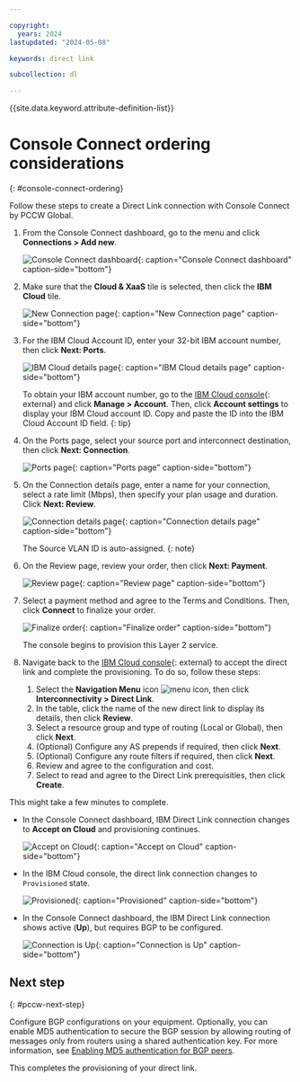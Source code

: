 ```yaml
---

copyright:
  years: 2024
lastupdated: "2024-05-08"

keywords: direct link

subcollection: dl

---
```


{{site.data.keyword.attribute-definition-list}}

# Console Connect ordering considerations
{: #console-connect-ordering}

Follow these steps to create a Direct Link connection with Console Connect by PCCW Global.

1. From the Console Connect dashboard, go to the menu and click **Connections > Add new**.

   ![Console Connect dashboard](/images/pccw-dashboard.png "Console Connect dashboard"){: caption="Console Connect dashboard" caption-side="bottom"}

1. Make sure that the **Cloud & XaaS** tile is selected, then click the **IBM Cloud** tile.

   ![New Connection page](/images/pccw-new-connection.png "New Connection page"){: caption="New Connection page" caption-side="bottom"}

1. For the IBM Cloud Account ID, enter your 32-bit IBM account number, then click **Next: Ports**.

   ![IBM Cloud details page](/images/pccw-account-id.png "IBM Cloud details page"){: caption="IBM Cloud details page" caption-side="bottom"}

   To obtain your IBM account number, go to the [IBM Cloud console](/login){: external} and click **Manage > Account**. Then, click **Account settings** to display your IBM Cloud account ID. Copy and paste the ID into the IBM Cloud Account ID field.
   {: tip}

1. On the Ports page, select your source port and interconnect destination, then click **Next: Connection**.

   ![Ports page](/images/pccw-ports.png "Ports page"){: caption="Ports page" caption-side="bottom"}

1. On the Connection details page, enter a name for your connection, select a rate limit (Mbps), then specify your plan usage and duration. Click **Next: Review**.

   ![Connection details page](/images/pccw-connection-details.png "Connection details page"){: caption="Connection details page" caption-side="bottom"}

   The Source VLAN ID is auto-assigned.
   {: note}

1. On the Review page, review your order, then click **Next: Payment**.

   ![Review page](/images/pccw-review.png "Review page"){: caption="Review page" caption-side="bottom"}

1. Select a payment method and agree to the Terms and Conditions. Then, click **Connect** to finalize your order.

   ![Finalize order](/images/pccw-terms.png "Finalize order"){: caption="Finalize order" caption-side="bottom"}

   The console begins to provision this Layer 2 service.

1. Navigate back to the [IBM Cloud console](/login){: external} to accept the direct link and complete the provisioning. To do so, follow these steps:

   1. Select the **Navigation Menu** icon ![menu icon](../icons/icon_hamburger.svg), then click **Interconnectivity > Direct Link**.
   1. In the table, click the name of the new direct link to display its details, then click **Review**.
   1. Select a resource group and type of routing (Local or Global), then click **Next**.
   1. (Optional) Configure any AS prepends if required, then click **Next**.
   1. (Optional) Configure any route filters if required, then click **Next**.
   1. Review and agree to the configuration and cost.
   1. Select to read and agree to the Direct Link prerequisities, then click **Create**.

This might take a few minutes to complete.

* In the Console Connect dashboard, IBM Direct Link connection changes to **Accept on Cloud** and provisioning continues. 

   ![Accept on Cloud](/images/pccw-accept-on-cloud.png "Accept on Cloud"){: caption="Accept on Cloud" caption-side="bottom"}

* In the IBM Cloud console, the direct link connection changes to `Provisioned` state.

   ![Provisioned](/images/pccw-provisioned.png "Provisioned"){: caption="Provisioned" caption-side="bottom"}

* In the Console Connect dashboard, the IBM Direct Link connection shows active (**Up**), but requires BGP to be configured.

   ![Connection is Up](/images/pccw-up.png "Connection is Up"){: caption="Connection is Up" caption-side="bottom"}

## Next step
{: #pccw-next-step}

Configure BGP configurations on your equipment. Optionally, you can enable MD5 authentication to secure the BGP session by allowing routing of messages only from routers using a shared authentication key. For more information, see [Enabling MD5 authentication for BGP peers](/docs/dl?topic=dl-accepting-provider-created-connection#dl-enable-md5-provider).

This completes the provisioning of your direct link.

